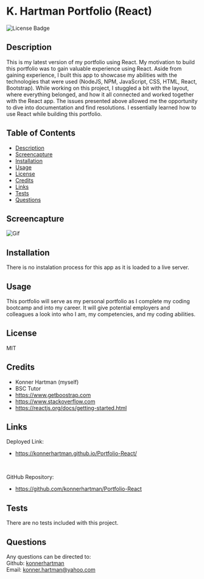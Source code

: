 # K. Hartman Portfolio (React)
  ![License Badge](https://img.shields.io/badge/License-MIT-green.svg)    

  ## Description
  This is my latest version of my portfolio using React. 
  My motivation to build this portfolio was to gain valuable experience using React.
  Aside from gaining experience, I built this app to showcase my abilities with the technologies that were used (NodeJS, NPM, JavaScript, CSS, HTML, React, Bootstrap).
  While working on this project, I stuggled a bit with the layout, where everything belonged, and how it all connected and worked together with the React app.
  The issues presented above allowed me the opportunity to dive into documentation and find resolutions. I essentially learned how to use React while building this portfolio.

  ## Table of Contents
  - [Description](#)
  - [Screencapture](#screencapture)
  - [Installation](#installation)
  - [Usage](#usage)
  - [License](#license)
  - [Credits](#credits)
  - [Links](#links)
  - [Tests](#tests)
  - [Questions](#questions)

  ## Screencapture
  ![Gif](./public/images/Portfolio_K.Hartman.gif)

  ## Installation
  There is no instalation process for this app as it is loaded to a live server.

  ## Usage
  This portfolio will serve as my personal portfolio as I complete my coding bootcamp and into my career. It will give potential employers and colleagues a look into who I am, my competencies, and my coding abilities. 

  ## License
  MIT

  ## Credits
  * Konner Hartman (myself)
  * BSC Tutor
  * https://www.getboostrap.com
  * https://www.stackoverflow.com 
  * https://reactjs.org/docs/getting-started.html

  ## Links
  Deployed Link:
  </br>
  * https://konnerhartman.github.io/Portfolio-React/
  </br>

  GitHub Repository:
  </br>
  * https://github.com/konnerhartman/Portfolio-React

  ## Tests
  There are no tests included with this project.

  ## Questions
  Any questions can be directed to:
  <br/>
  Github: [konnerhartman](https://github.com/konnerhartman)
  <br/>
  Email: konner.hartman@yahoo.com